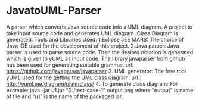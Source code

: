 # JavatoUML-Parser
A parser which converts Java source code into a UML diagram. 
A project to take input source code and generates UML diagram. Class Diagram is generated.
Tools and Libraries Used:
1.Eclipse JEE MARS: The choice of Java IDE used for the development of this project.
2.Java parser: Java parser is used to parse source code. Then the desired notation is generated which is
given to yUML as input code. The library javaparser from github has been used for generating suitable
grammar.
url: https://github.com/javaparser/javaparser
3. UML generator: The free tool yUML used for the getting the UML class diagram.
url : http://yuml.me/diagram/plain/class/
4. To generate class diagram:
For example:
java -jar u1.jar “G:/test-case-1” output.png
where "output" is name of file and "u1" is the name of the packaged jar.
